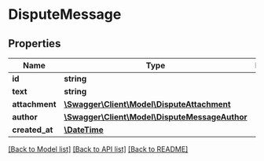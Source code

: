 # DisputeMessage

## Properties
Name | Type | Description | Notes
------------ | ------------- | ------------- | -------------
**id** | **string** |  | 
**text** | **string** |  | [optional] 
**attachment** | [**\Swagger\Client\Model\DisputeAttachment**](DisputeAttachment.md) |  | [optional] 
**author** | [**\Swagger\Client\Model\DisputeMessageAuthor**](DisputeMessageAuthor.md) |  | 
**created_at** | [**\DateTime**](\DateTime.md) |  | 

[[Back to Model list]](../../README.md#documentation-for-models) [[Back to API list]](../../README.md#documentation-for-api-endpoints) [[Back to README]](../../README.md)

